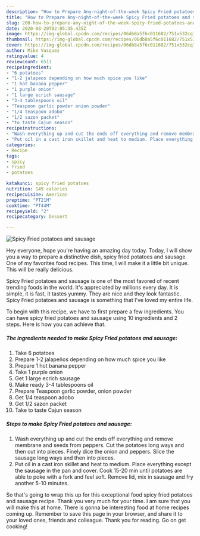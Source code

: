 ```yaml
---
description: "How to Prepare Any-night-of-the-week Spicy Fried potatoes and sausage"
title: "How to Prepare Any-night-of-the-week Spicy Fried potatoes and sausage"
slug: 200-how-to-prepare-any-night-of-the-week-spicy-fried-potatoes-and-sausage
date: 2020-08-20T02:05:35.435Z
image: https://img-global.cpcdn.com/recipes/06db8a5f6c011682/751x532cq70/spicy-fried-potatoes-and-sausage-recipe-main-photo.jpg
thumbnail: https://img-global.cpcdn.com/recipes/06db8a5f6c011682/751x532cq70/spicy-fried-potatoes-and-sausage-recipe-main-photo.jpg
cover: https://img-global.cpcdn.com/recipes/06db8a5f6c011682/751x532cq70/spicy-fried-potatoes-and-sausage-recipe-main-photo.jpg
author: Mike Vasquez
ratingvalue: 4
reviewcount: 6513
recipeingredient:
- "6 potatoes"
- "1-2 jalapeos depending on how much spice you like"
- "1 hot banana pepper"
- "1 purple onion"
- "1 large ecrich sausage"
- "3-4 tablespoons oil"
- "Teaspoon garlic powder onion powder"
- "1/4 teaspoon adobo"
- "1/2 sazon packet"
- "to taste Cajun season"
recipeinstructions:
- "Wash everything up and cut the ends off everything and remove membrane and seeds from peppers. Cut the potatoes long ways and then cut into pieces. Finely dice the onion and peppers. Slice the sausage long ways and then into pieces."
- "Put oil in a cast iron skillet and heat to medium. Place everything except the sausage in the pan and cover. Cook 15-20 min until potatoes are able to poke with a fork and feel soft. Remove lid, mix in sausage and fry another 5-10 minutes."
categories:
- Recipe
tags:
- spicy
- fried
- potatoes

katakunci: spicy fried potatoes 
nutrition: 149 calories
recipecuisine: American
preptime: "PT21M"
cooktime: "PT44M"
recipeyield: "2"
recipecategory: Dessert

---
```



![Spicy Fried potatoes and sausage](https://img-global.cpcdn.com/recipes/06db8a5f6c011682/751x532cq70/spicy-fried-potatoes-and-sausage-recipe-main-photo.jpg)

Hey everyone, hope you're having an amazing day today. Today, I will show you a way to prepare a distinctive dish, spicy fried potatoes and sausage. One of my favorites food recipes. This time, I will make it a little bit unique. This will be really delicious.



Spicy Fried potatoes and sausage is one of the most favored of recent trending foods in the world. It's appreciated by millions every day. It is simple, it is fast, it tastes yummy. They are nice and they look fantastic. Spicy Fried potatoes and sausage is something that I've loved my entire life.


To begin with this recipe, we have to first prepare a few ingredients. You can have spicy fried potatoes and sausage using 10 ingredients and 2 steps. Here is how you can achieve that.

<!--inarticleads1-->

##### The ingredients needed to make Spicy Fried potatoes and sausage:

1. Take 6 potatoes
1. Prepare 1-2 jalapeños depending on how much spice you like
1. Prepare 1 hot banana pepper
1. Take 1 purple onion
1. Get 1 large ecrich sausage
1. Make ready 3-4 tablespoons oil
1. Prepare Teaspoon garlic powder, onion powder
1. Get 1/4 teaspoon adobo
1. Get 1/2 sazon packet
1. Take to taste Cajun season




<!--inarticleads2-->

##### Steps to make Spicy Fried potatoes and sausage:

1. Wash everything up and cut the ends off everything and remove membrane and seeds from peppers. Cut the potatoes long ways and then cut into pieces. Finely dice the onion and peppers. Slice the sausage long ways and then into pieces.
1. Put oil in a cast iron skillet and heat to medium. Place everything except the sausage in the pan and cover. Cook 15-20 min until potatoes are able to poke with a fork and feel soft. Remove lid, mix in sausage and fry another 5-10 minutes.




So that's going to wrap this up for this exceptional food spicy fried potatoes and sausage recipe. Thank you very much for your time. I am sure that you will make this at home. There is gonna be interesting food at home recipes coming up. Remember to save this page in your browser, and share it to your loved ones, friends and colleague. Thank you for reading. Go on get cooking!
